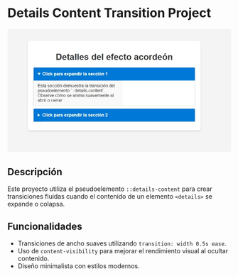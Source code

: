 # Details Content Transition Project
![Pantallazo del proyecto](pantallazo-proyecto.jpg)

## Descripción
Este proyecto utiliza el pseudoelemento `::details-content` para crear transiciones fluidas cuando el contenido de un elemento `<details>` se expande o colapsa. 

## Funcionalidades
- Transiciones de ancho suaves utilizando `transition: width 0.5s ease`.
- Uso de `content-visibility` para mejorar el rendimiento visual al ocultar contenido.
- Diseño minimalista con estilos modernos.
